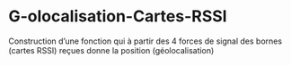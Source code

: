 # G-olocalisation-Cartes-RSSI
Construction d’une fonction qui à partir des 4 forces de signal des bornes (cartes RSSI) reçues donne la position (géolocalisation)

